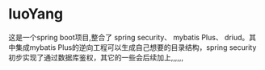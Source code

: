 # luoYang
  这是一个spring boot项目,整合了 spring security、 mybatis Plus、 driud。其中集成mybatis Plus的逆向工程可以生成自己想要的目录结构，spring security
初步实现了通过数据库鉴权，其它的一些会后续加上,,,,,,

